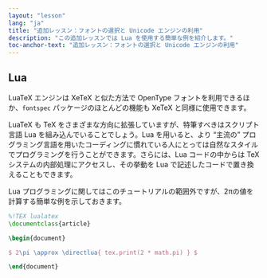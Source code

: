 ```yaml
---
layout: "lesson"
lang: "ja"
title: "追加レッスン：フォントの選択と Unicode エンジンの利用"
description: "この追加レッスンでは Lua を使用する簡単な例を紹介します。"
toc-anchor-text: "追加レッスン：フォントの選択と Unicode エンジンの利用"
---
```


## Lua

LuaTeX エンジンは XeTeX と似た方法で OpenType フォントを利用できるほか、`fontspec` パッケージのほとんどの機能も XeTeX と同様に使用できます。

LuaTeX も TeX をさまざまな方向に拡張していますが、特筆すべきはスクリプト言語 Lua を組み込んでいることでしょう。Lua を用いると、より “主流の” プログラミング言語を用いたコーディングに慣れている人にとっては自然なスタイルでプログラミングを行うことができます。さらには、Lua コードの中からは TeX システムの内部処理にアクセスし、その挙動を Lua で記述したコードで置き換えることもできます。

Lua プログラミングに関してはこのチュートリアルの範囲外ですが、2πの値を計算する簡単な例を示しておきます。

```latex
%!TEX lualatex
\documentclass{article}

\begin{document}

$ 2\pi \approx \directlua{ tex.print(2 * math.pi) } $

\end{document}
```

